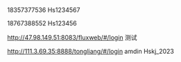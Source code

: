 18357377536 Hs1234567

18767388552 Hs123456


http://47.98.149.51:8083/fluxweb/#/login 测试

http://111.3.69.35:8888/tongliang/#/login
amdin Hskj_2023

